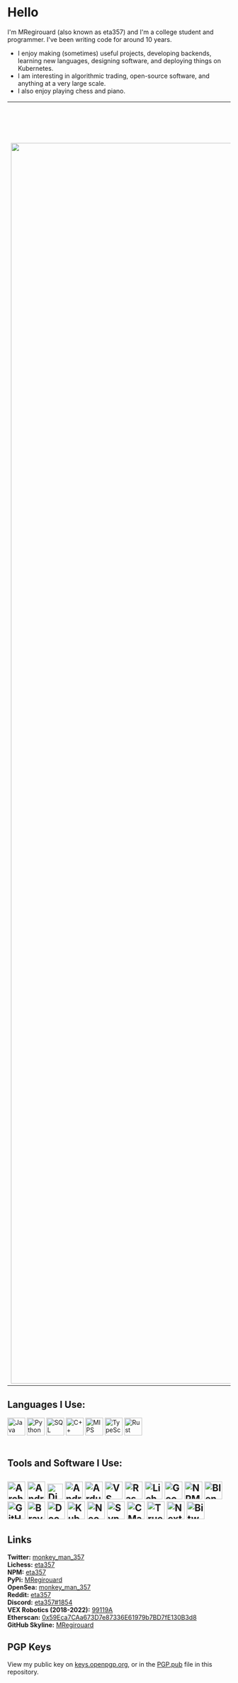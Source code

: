 # Hello

I'm MRegirouard (also known as eta357) and I'm a college student and programmer. I've been writing code for around 10 years.

- I enjoy making (sometimes) useful projects, developing backends, learning new languages, designing software, and deploying things on Kubernetes.
- I am interesting in algorithmic trading, open-source software, and anything at a very large scale.
- I also enjoy playing chess and piano.

<table>
<tr>
<th><h2>Metrics</h2></th>
<th><h2>Featured</h2></th>
</tr>
<tr>
<td>
<img align="left" width="2800px" src="https://metrics.lecoq.io/MRegirouard?template=classic&languages=1&isocalendar=1&base=header%2C%20activity%2C%20community%2C%20repositories%2C%20metadata&base.indepth=false&base.hireable=false&base.skip=false&isocalendar=false&isocalendar.duration=half-year&languages=false&languages.limit=8&languages.threshold=0%25&languages.other=false&languages.colors=github&languages.sections=most-used&languages.indepth=false&languages.analysis.timeout=15&languages.analysis.timeout.repositories=7.5&languages.categories=markup%2C%20programming&languages.recent.categories=markup%2C%20programming&languages.recent.load=300&languages.recent.days=14&config.timezone=America%2FNew_York">
</td>

<td>
<a href="https://github.com/MRegirouard/NodeTrader-Framework">
<img align="center" src="https://github-readme-stats.vercel.app/api/pin/?username=MRegirouard&repo=NodeTrader-Framework&theme=dark" />
</a>

<a href="https://github.com/MRegirouard/CarpeHora-App">
<img align="center" src="https://github-readme-stats.vercel.app/api/pin/?username=MRegirouard&repo=CarpeHora-App&theme=dark" />
</a>

<a href="https://github.com/MRegirouard/OpenSeaScripts">
<img align="center" src="https://github-readme-stats.vercel.app/api/pin/?username=MRegirouard&repo=OpenSeaScripts&theme=dark" />
</a>
  
<a href="https://github.com/MRegirouard/WikiHopper">
<img align="center" src="https://github-readme-stats.vercel.app/api/pin/?username=MRegirouard&repo=WikiHopper&theme=dark" />
</a>
  
<a href="https://github.com/MRegirouard/WrestlingScheduler">
<img align="center" src="https://github-readme-stats.vercel.app/api/pin/?username=MRegirouard&repo=WrestlingScheduler&theme=dark" />
</a>
</td>
</tr>
</table>

<h2>Languages I Use:</h2>
<div id="banner" width="1800px" style="overflow: hidden;justify-content:space-around;">
  <img height="40" alt="Java" title="Java" src="https://user-images.githubusercontent.com/46038297/127184035-6048a80f-6576-4c01-a90d-8d856a7fd1c4.png">
  <img height="40" alt="Python" title="Python" src="https://img.icons8.com/color/452/python--v1.png">
  <img height="40" alt="SQL" title="SQL" src="https://static-00.iconduck.com/assets.00/sql-database-generic-icon-380x512-ez505zus.png">
  <img height="40" alt="C++" title="C++" src="https://user-images.githubusercontent.com/42747200/46140125-da084900-c26d-11e8-8ea7-c45ae6306309.png">
  <img height="40" alt="MIPS" title="MIPS" src="https://camo.githubusercontent.com/42e3a95be3af337c41947c7b6f099d4f71020920af2da0e0dd9499d937c1d0a7/68747470733a2f2f6173736574732e657865726369736d2e696f2f747261636b732f6d6970732d626f7264657265642d74757271756f6973652e706e673f73697a653d3332">
  <img height="40" alt="TypeScript" title="TypeScript" src="https://upload.wikimedia.org/wikipedia/commons/thumb/4/4c/Typescript_logo_2020.svg/1024px-Typescript_logo_2020.svg.png">
  <img height="40" alt="Rust" title="Rust" src="https://user-images.githubusercontent.com/739070/62526177-3fcb4700-b828-11e9-8c7a-4e31dbf65dc7.png">
 </div>
<br>

<h2>Tools and Software I Use:<h2>
<div id="banner" width="1800px" style="overflow: hidden;justify-content:space-around;">
  <img height="40" alt="Arch Linux" title="Arch Linux" src="https://cdn0.iconfinder.com/data/icons/flat-round-system/512/archlinux-512.png">
  <img height="40" alt="Android" title="Android" src="https://cdn.cdnlogo.com/logos/a/92/android.svg">
  <img height="35" alt="Discord" title="Discord" src="https://assets-global.website-files.com/6257adef93867e50d84d30e2/636e0a6a49cf127bf92de1e2_icon_clyde_blurple_RGB.png">
  <img height="40" alt="Android Studio" title="Android Studio" src="https://drasite.com/content/img/icons/android-studio.svg">
  <img height="40" alt="Arduino" title="Arduino" src="https://cdn.iconscout.com/icon/free/png-256/arduino-226072.png">
  <img height="40" alt="VS Code" title="VS Code" src="https://raw.githubusercontent.com/dhanishgajjar/vscode-icons/master/png/default_dark.png">
  <img height="40" alt="Raspberry Pi" title="Raspberry Pi" src="https://www.raspberrypi.org/app/uploads/2018/03/RPi-Logo-Reg-SCREEN.png">
  <img height="40" alt="Lichess" title="Lichess" src="https://upload.wikimedia.org/wikipedia/commons/thumb/d/da/Lichess_Logo_2019.svg/250px-Lichess_Logo_2019.svg.png">
  <img height="40" alt="Google" title="Google" src="https://upload.wikimedia.org/wikipedia/commons/thumb/5/53/Google_%22G%22_Logo.svg/1200px-Google_%22G%22_Logo.svg.png">
  <img height="40" alt="NPM" title="NPM" src="https://seeklogo.com/images/N/npm-logo-01B8642EDD-seeklogo.com.png">
  <img height="40" alt="Blender" title="Blender" src="https://upload.wikimedia.org/wikipedia/commons/thumb/0/0c/Blender_logo_no_text.svg/733px-Blender_logo_no_text.svg.png">
  <img height="40" alt="GitHub Copilot" title="GitHub Copilot" src="https://github.githubassets.com/images/icons/copilot/cp-head-square.png">
  <img height="40" alt="Brave Browser" title="Brave Browser" src="https://www.drupal.org/files/project-images/brave-logo.png">
  <img height="40" alt="Docker" title="Docker" src="https://clouddayscom.files.wordpress.com/2020/06/docker-logo.png">
  <img height="40" alt="Kubernetes" title="Kubernetes" src="https://avatars.githubusercontent.com/u/49082977?s=280&v=4">
  <img height="40" alt="Neovide" title="Neovide" src="https://avatars.githubusercontent.com/u/88021264?s=280&v=4">
  <img height="40" alt="Syncthing" title="Syncthing" src="https://upload.wikimedia.org/wikipedia/commons/8/83/SyncthingAugustLogo.png">
  <img height="40" alt="CMake" title="CMake" src="https://upload.wikimedia.org/wikipedia/commons/thumb/1/13/Cmake.svg/1200px-Cmake.svg.png">
  <img height="40" alt="TrueNAS" title="TrueNAS" src="https://avatars.githubusercontent.com/u/53482242?s=280&v=4">
  <img height="40" alt="Nextcloud" title="Nextcloud" src="https://alternative.me/media/1280/nextcloud-screenshot-h7bxcd9k35twayd9.png">
  <img height="40" alt="Bitwarden" title="Bitwarden" src="https://static-00.iconduck.com/assets.00/bitwarden-v2-icon-512x512-cstnj11p.png">
</div>

## Links
**Twitter:** [monkey_man_357](https://twitter.com/monkey_man_357) <br>
**Lichess:** [eta357](https://lichess.org/@/eta357) <br>
**NPM:** [eta357](https://www.npmjs.com/~eta357) <br>
**PyPi:** [MRegirouard](https://pypi.org/user/MRegirouard/) <br>
**OpenSea:** [monkey_man_357](https://opensea.io/monkey_man_357) <br>
**Reddit:** [eta357](https://www.reddit.com/user/eta357/) <br>
**Discord:** [eta357#1854](https://discord.com/users/592832907358502961) <br>
**VEX Robotics (2018-2022):** [99119A](https://www.robotevents.com/teams/VRC/99119A) <br>
**Etherscan:** [0x59Eca7CAa673D7e87336E61979b7BD7fE130B3d8](https://etherscan.io/address/0x59Eca7CAa673D7e87336E61979b7BD7fE130B3d8) <br>
**GitHub Skyline:** [MRegirouard](https://skyline.github.com/MRegirouard/)

## PGP Keys
View my public key on [keys.openpgp.org](https://keys.openpgp.org/search?q=232214942CB8AA56277B476E7BCDC36DFD11C146), or in the [PGP.pub](https://github.com/MRegirouard/MRegirouard/blob/main/PGP.pub) file in this repository.
